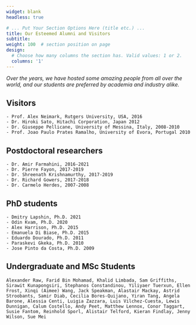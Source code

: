 ```yaml
---
widget: blank
headless: true

# ... Put Your Section Options Here (title etc.) ...
title: Our Esteemed Alumni and Visitors
subtitle:
weight: 100  # section position on page
design:
  # Choose how many columns the section has. Valid values: 1 or 2.
  columns: '1'
---
```

_Over the years, we have hosted some amazing people from all over the world, and our students are preferred by academia and industry alike._ 
## Visitors
    - Prof. Alex Neimark, Rutgers University, USA, 2016
    - Dr. Hiroki Sato, Hitachi Corporation, Japan 2012
    - Dr. Giuseppe Pellicane, University of Messina, Italy, 2008-2010
    - Prof. Joao Paulo Prates Ramalho, University of Evora, Portugal 2010

## Postdoctoral researchers
    - Dr. Amir Farmahini, 2016-2021 
    - Dr. Pierre Fayon, 2017-2019
    - Dr. Shreenath Krishnamurthy, 2017-2019
    - Dr. Richard Gowers, 2017-2018
    - Dr. Carmelo Herdes, 2007-2008

## PhD students
    - Dmitry Lapshin, Ph.D. 2021
    - Odin Kvam, Ph.D. 2020
    - Alex Harrison, Ph.D. 2015
    - Emanuela Di Biase, Ph.D. 2015
    - Eduardo Dourado, Ph.D. 2011
    - Paraskevi Gkeka, Ph.D. 2010
    - Jose Pinto da Costa, Ph.D. 2009

## Undergraduate and MSc Students
    Alexander Raw, Farid Bin Mohamad, Khalid Limbada, Sam Griffiths, Sirawit Kunapongsiri, Stephanos Constandinou, Yiliyaer Tuerxun, Ellen Frost, Xinqi (Aimee) Wang, Jack Speakman, Alastair Mackay, Astrid Stroobants, Samir Diab, Cecilia Bores-Quijano, Yiran Tang, Angela Barone, Alessia Centi, Luigia Zazzara, Luis Vilchez-Cuesta, Lewis Dunnigan, Calum Costello, Andy Peet, Matthew Lennox, Conor Taggart, Susie Fantom, Reinhold Sporl, Alistair Telford, Kieran Findlay, Jenny Wilson, Sue Mei